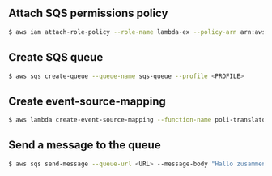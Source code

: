 ## Attach SQS permissions policy

```bash
$ aws iam attach-role-policy --role-name lambda-ex --policy-arn arn:aws:iam::aws:policy/service-role/AWSLambdaSQSQueueExecutionRole --profile <PROFILE>
```

## Create SQS queue

```bash
$ aws sqs create-queue --queue-name sqs-queue --profile <PROFILE>
```

## Create event-source-mapping

```bash
$ aws lambda create-event-source-mapping --function-name poli-translator --batch-size 10 --event-source-arn <queue ARN> --profile <PROFILE>
```

## Send a message to the queue

```bash
$ aws sqs send-message --queue-url <URL> --message-body "Hallo zusammen" --profile <PROFILE> [--message-attributes <ATTRS>]
```





